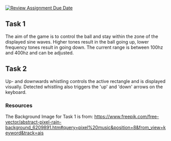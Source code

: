 [![Review Assignment Due Date](https://classroom.github.com/assets/deadline-readme-button-24ddc0f5d75046c5622901739e7c5dd533143b0c8e959d652212380cedb1ea36.svg)](https://classroom.github.com/a/Itg11K3e)

## Task 1

The aim of the game is to control the ball and stay within the zone of the displayed sine waves. Higher tones result in the ball going up, lower frequency tones result in going down. 
The current range is between 100hz and 400hz and can be adjusted.

## Task 2

Up- and downwards whistling controls the active rectangle and is displayed visually. Detected whistling also triggers the 'up' and 'down' arrows on the keyboard.

### Resources

The Background Image for Task 1 is from: https://www.freepik.com/free-vector/abstract-pixel-rain-background_6209891.htm#query=pixel%20music&position=8&from_view=keyword&track=ais